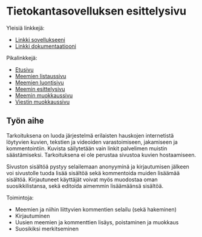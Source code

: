 # Tietokantasovelluksen esittelysivu

Yleisiä linkkejä:

* [Linkki sovellukseeni](http://sobackr.users.cs.helsinki.fi/memeDB/)
* [Linkki dokumentaatiooni](doc/dokumentaatio.pdf)

Pikalinkkejä:

- [Etusivu](http://sobackr.users.cs.helsinki.fi/memeDB/)
- [Meemien listaussivu](http://sobackr.users.cs.helsinki.fi/memeDB/memes)
- [Meemien luontisivu](http://sobackr.users.cs.helsinki.fi/memeDB/memes/create)
- [Meemin esittelysivu](http://sobackr.users.cs.helsinki.fi/memeDB/memes/1)
- [Meemin muokkaussivu](http://sobackr.users.cs.helsinki.fi/memeDB/memes/1/edit)
- [Viestin muokkaussivu](http://sobackr.users.cs.helsinki.fi/memeDB/message/1/edit)

## Työn aihe

Tarkoituksena on luoda järjestelmä erilaisten hauskojen internetistä löytyvien kuvien, tekstien ja videoiden varastoimiseen, jakamiseen ja kommentointiin. Kuvista säilytetään vain
linkit palvelimen muistin säästämiseksi. Tarkoituksena ei ole perustaa sivustoa kuvien hostaamiseen.

Sivuston sisältöä pystyy selailemaan anonyyminä ja kirjautumisen jälkeen voi sivustolle tuoda lisää sisältöä sekä kommentoida muiden lisäämää sisältöä. Kirjautuneet käyttäjät voivat myös muodostaa oman suosikkilistansa, sekä editoida aimemmin lisäämäänsä sisältöä.

Toimintoja:
- Meemien ja niihin liittyvien kommentien selailu (sekä hakeminen)
- Kirjautuminen
- Uusien meemien ja kommenttien lisäys, poistaminen ja muokkaus
- Suosikiksi merkitseminen
